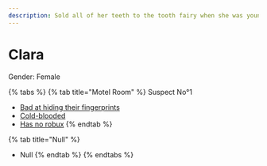 ```yaml
---
description: Sold all of her teeth to the tooth fairy when she was young. now all of her new ones grew in wrong.
---
```


# Clara

Gender: Female

{% tabs %}
{% tab title="Motel Room" %}
Suspect No°1
- [Bad at hiding their fingerprints](/Clues/Badathidingtheirfingerprints.md)
- [Cold-blooded](/Clues/Cold-blooded.md)
- [Has no robux](/Clues/Hasnorobux.md)
{% endtab %}

{% tab title="Null" %}
- Null
{% endtab %}
{% endtabs %}